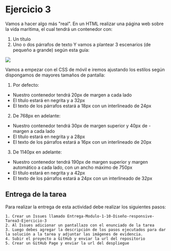 # Ejercicio 3

Vamos a hacer algo más "real". En un HTML realizar una página web sobre la vida maritima, el cual tendrá un contenedor con: 

1. Un título 
2. Uno o dos párrafos de texto Y vamos a plantear 3 escenarios (de pequeño a grande) según esta guía:

![](https://res.cloudinary.com/db9wh5uvt/image/upload/v1626011176/mediaQ_phm8if.png)

Vamos a empezar con el CSS de móvil e iremos ajustando los estilos según dispongamos de mayores tamaños de pantalla:

1. Por defecto:
- Nuestro contenedor tendrá 20px de margen a cada lado
- El título estará en negrita y a 32px
- El texto de los párrafos estará a 18px con un interlineado de 24px

2. De 768px en adelante:
- Nuestro contenedor tendrá 30px de margen superior y 40px de - margen a cada lado
- El título estará en negrita y a 28px
- El texto de los párrafos estará a 16px con un interlineado de 20px

3. De 1140px en adelante:
- Nuestro contenedor tendrá 190px de margen superior y margen automático a cada lado, con un ancho máximo de 750px
- El título estará en negrita y a 42px
- El texto de los párrafos estará a 24px con un interlineado de 32px

## Entrega de la tarea
Para realizar la entrega de esta actividad debe realizar los siguientes pasos:

    1. Crear un Issues llamado Entrega-Modulo-1-10-Diseño-responsive-Tarea3-Ejercicio-3
    2. Al Issues adicionar un pantallazo con el enunciado de la tarea
    3. Luego debes agregar la descripción de los pasos ejecutados para dar la solución a la tarea y adjuntar las imágenes de evidencia.
    4. Subir el proyecto a GitHub y enviar la url del repositorio
    5. Crear un GitHub Page y enviar la url del despliegue